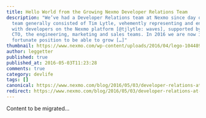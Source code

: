 ```yaml
---
title: Hello World from the Growing Nexmo Developer Relations Team
description: "We’ve had a Developer Relations team at Nexmo since day one. The
  team generally consisted of Tim Lytle, vehemently representing and engaging
  with developers on the Nexmo platform [@tjlytle: waves], supported by our CEO,
  CTO, the engineering, marketing and sales teams. In 2016 we are now in the
  fortunate position to be able to grow […]"
thumbnail: https://www.nexmo.com/wp-content/uploads/2016/04/lego-1044891_1920.jpg
author: leggetter
published: true
published_at: 2016-05-03T11:23:28
comments: true
category: devlife
tags: []
canonical: https://www.nexmo.com/blog/2016/05/03/developer-relations-at-nexmo
redirect: https://www.nexmo.com/blog/2016/05/03/developer-relations-at-nexmo
---
```

Content to be migrated...